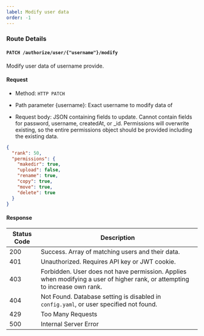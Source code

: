 ```yaml
---
label: Modify user data
order: -1
---
```


### Route Details

#### ```PATCH /authorize/user/{"username"}/modify```

Modify user data of username provide.

#### Request

- Method: `HTTP PATCH`

- Path parameter \{username\}: Exact username to modify data of

- Request body: JSON containing fields to update. Cannot contain fields for password, username, createdAt, or _id. Permissions will overwrite existing, so the entire permissions object should be provided including the existing data.

``` json
{
  "rank": 50,
  "permissions": {
    "makedir": true,
    "upload": false,
    "rename": true,
    "copy": true,
    "move": true,
    "delete": true
  }
}
```

#### Response

Status Code | Description                                                                             
---         | ---                                                                                  
200         | Success. Array of matching users and their data.
401         | Unauthorized. Requires API key or JWT cookie.
403         | Forbidden. User does not have permission. Applies when modifying a user of higher rank, or attempting to increase own rank.
404         | Not Found. Database setting is disabled in `config.yaml`, or user specified not found.
429         | Too Many Requests
500         | Internal Server Error